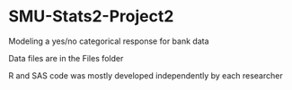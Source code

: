 # SMU-Stats2-Project2

Modeling a yes/no categorical response for bank data

Data files are in the Files folder

R and SAS code was mostly developed independently by each researcher
